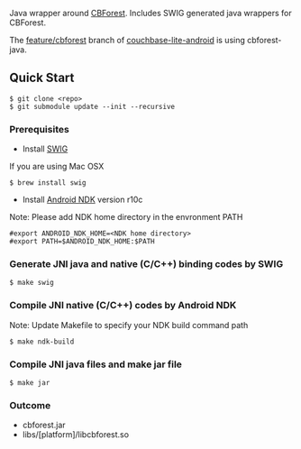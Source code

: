 
Java wrapper around [CBForest](https://github.com/couchbaselabs/cbforest).  Includes SWIG generated java wrappers for CBForest.

The [feature/cbforest](https://github.com/couchbase/couchbase-lite-android/tree/feature/cbforest) branch of [couchbase-lite-android](https://github.com/couchbase/couchbase-lite-android) is using cbforest-java.

## Quick Start

```
$ git clone <repo>
$ git submodule update --init --recursive
```

### Prerequisites
* Install [SWIG](http://www.swig.org/)

If you are using Mac OSX
```
$ brew install swig
```
* Install [Android NDK](https://developer.android.com/tools/sdk/ndk/index.html) version r10c

Note: Please add NDK home directory in the envronment PATH
```
#export ANDROID_NDK_HOME=<NDK home directory>
#export PATH=$ANDROID_NDK_HOME:$PATH
```

### Generate JNI java and native (C/C++) binding codes by SWIG
```
$ make swig
```
### Compile JNI native (C/C++) codes by Android NDK
Note: Update Makefile to specify your NDK build command path
```
$ make ndk-build
```
### Compile JNI java files and make jar file
```
$ make jar
```

### Outcome 
* cbforest.jar
* libs/[platform]/libcbforest.so
